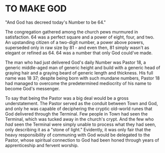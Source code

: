# TO MAKE GOD

"And God has decreed today's Number to be 64."

The congregation gathered among the church pews murmured in satisfaction. 64 was a perfect square and a power of eight, four, and two. An upstanding citizen of a two-digit number, a power above powers, superseded only in raw size by 81 - and even then, 81 simply wasn't as elegant or refined as 64. 64 was a number that only God could've made.

The man who had just delivered God's daily Number was Pastor 18, a generic middle-aged man of generic height and build with a generic head of graying hair and a graying beard of generic length and thickness. His full name was 18 37; despite being born with such mundane numbers, Pastor 18 had managed to overcome the predetermined mediocrity of his name to become God's messenger.

To say that being the Pastor was a big deal would be a gross understatement. The Pastor served as the conduit between Town and God, and only he was capable of deciphering the cryptic old-world runes that God delivered through the Terminal. Few people in Town had seen the Terminal, which was tucked away in the church's crypt. And the few who *had* seen the Terminal were simply unable to process what they had seen, only describing it as a "stone of light." Evidently, it was only fair that the heavy responsibility of communing with God would be delegated to the Pastor, whose spiritual connection to God had been honed through years of apprenticeship and fervent worship.

